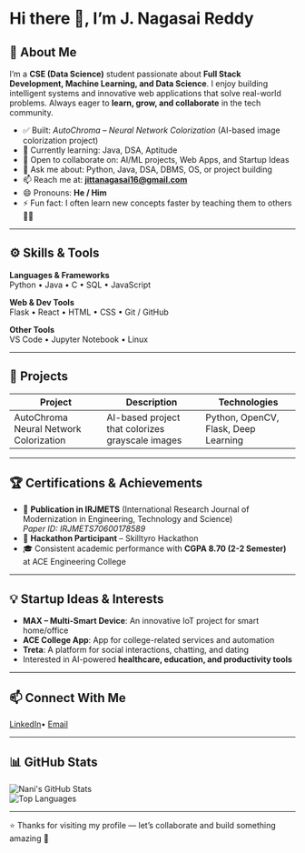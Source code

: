 # Hi there 👋, I’m J. Nagasai Reddy  

## 🎯 About Me  
I’m a **CSE (Data Science)** student passionate about **Full Stack Development, Machine Learning, and Data Science**. I enjoy building intelligent systems and innovative web applications that solve real-world problems. Always eager to **learn, grow, and collaborate** in the tech community.  

- ✅ Built: *AutoChroma – Neural Network Colorization* (AI-based image colorization project)  
- 🌱 Currently learning:  Java, DSA, Aptitude  
- 👯 Open to collaborate on: AI/ML projects, Web Apps, and Startup Ideas  
- 💬 Ask me about: Python, Java, DSA, DBMS, OS, or project building  
- 📫 Reach me at: **jittanagasai16@gmail.com**  
- 😄 Pronouns: **He / Him**  
- ⚡ Fun fact: I often learn new concepts faster by teaching them to others 👨‍🏫  

---

## ⚙️ Skills & Tools  

**Languages & Frameworks**  
Python • Java • C • SQL • JavaScript   

**Web & Dev Tools**  
Flask • React • HTML • CSS • Git / GitHub  

**Other Tools**  
VS Code • Jupyter Notebook • Linux  

---

## 🚀 Projects  

| Project | Description | Technologies |
|---|---|---|
| AutoChroma Neural Network Colorization | AI-based project that colorizes grayscale images | Python, OpenCV, Flask, Deep Learning |

---

## 🏆 Certifications & Achievements  

- 📜 **Publication in IRJMETS** (International Research Journal of Modernization in Engineering, Technology and Science)  
  *Paper ID: IRJMETS70600178589*  
- 🥇 **Hackathon Participant** – Skilltyro Hackathon  
- 🎓 Consistent academic performance with **CGPA 8.70 (2-2 Semester)** at ACE Engineering College  

---

## 💡 Startup Ideas & Interests  

- **MAX – Multi-Smart Device**: An innovative IoT project for smart home/office  
- **ACE College App**: App for college-related services and automation  
- **Treta**: A platform for social interactions, chatting, and dating  
- Interested in AI-powered **healthcare, education, and productivity tools**  

---

## 📫 Connect With Me  
[LinkedIn](#)• [Email](mailto:jittanagasai16@gmail.com)  

---

## 📊 GitHub Stats  

![Nani's GitHub Stats](https://github-readme-stats.vercel.app/api?username=Nagasai16&show_icons=true&theme=tokyonight)  
![Top Languages](https://github-readme-stats.vercel.app/api/top-langs/?username=Nagasai16&layout=compact&theme=tokyonight)  

---

⭐ Thanks for visiting my profile — let’s collaborate and build something amazing 🚀
